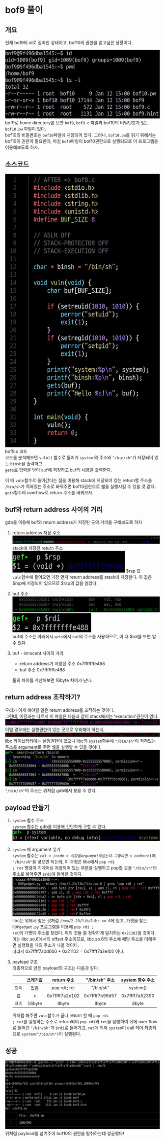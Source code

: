 # bof9 풀이

## 개요

현재 bof9의 id로 접속한 상태이고, bof10의 권한을 얻고싶은 상황이다.

![permission](image/01permission.JPG)  
bof9로 home directory를 보면 <code>bof9</code>, <code>bof9.c</code> 파일과 bof10의 비밀번호가 있는 <code>bof10.pw</code> 파일이 있다.  
bof10의 비밀번호는 <code>bof10</code>파일에 저장되어 있다. 그러나, <code>bof10.pw</code>를 읽기 위해서는 bof10의 권한이 필요한데, 마침 <code>bof9</code>파일이 bof10권한으로 실행되므로 이 프로그램을 이용해보도록 하자.

## 소스코드
![sourceCode](image/02sourceCode.JPG) bof9.c 코드  
코드를 분석해보면 <code>vuln()</code> 함수로 들어가 <code>system</code> 의 주소와 <code>"/bin/sh"</code>가 저장되어 있는 <code>binsh</code>을 출력하고  
<code>gets</code>로 입력을 받아 <code>buf</code>에 저장하고 <code>buf</code>의 내용을 출력한다.  

이 때 <code>vuln</code>함수로 들어간다는 점을 이용해 stack에 저장되어 있는 return할 주소를 <code>/bin/sh</code>가 적혀있는 주소로 바꿔주면 bof10권한으로 쉘을 실행시킬 수 있을 것 같다. <code>gets</code>함수의 overflow로 return 주소를 바꿔보자.

## buf와 return address 사이의 거리  
gdb를 이용해 buf와 return address가 저장된 곳의 거리를 구해보도록 하자  

1. return address 저장 주소  
![return address](image/03stack.JPG) stack에 저장된 return 주소  
![rsp](image/04rsp.JPG) $rsp 값  
<code>vuln</code>함수에 들어오면 가장 먼저 return address를 stack에 저장한다. 이 값은 $rsp에 저장되어 있으므로 $rsp의 값을 읽었다.

2. buf 주소  
![strcpy](image/05gets.JPG)  
![buf address](image/06rdi.JPG)  
buf의 주소는 아래에서 <code>gets</code>에서 <code>buf</code>의 주소를 사용하므로, 이 때 $rdi를 보면 알 수 있다.  

3. buf - innocent 사이의 거리  
    - return address가 저장된 주소 0x7fffffffe498  
    - buf 주소 0x7fffffffe488  

    둘의 차이를 계산해보면 16byte 차이가 난다.  

## return address 조작하기?  
우리가 이제 해야할 일은 return address를 조작하는 것이다.  
그런데, 이전과는 다르게 이 파일은 다음과 같이 stack에서는 'execution'권한이 없다.  
![NXbit](image/07NXbit.JPG)  
이럴 경우에는 실행권한이 있는 곳으로 우회해야 하는데,  
![libc](image/08libc.JPG)  
libc 라이브러리에는 실행권한이 있으니 libc의 <code>system</code>함수에 <code>"/bin/sh"</code>이 적혀있는 주소를 argument로 주면 쉘을 실행할 수 있을 것이다.  
![binsh](image/09binsh.JPG)  
<code>"/bin/sh"</code>의 주소는 위처럼 gdb에서 찾을 수 있다.

## payload 만들기
1. <code>system</code> 함수 주소  
<code>system</code> 함수는 gdb를 이용해 간단하게 구할 수 있다.  ![system](image/10system.JPG)

2. <code>system</code> 에 argument 넣기  
<code>system</code> 함수는 <code>$rdi</code>의 값을 argument로 받는다. 그렇다면 <code>$rdi</code>에 <code>"/bin/sh"</code>을 넣으면 되는데, 이 과정은 libc에서 <code>pop rdi ; ret</code> 명령이 기계어로 저장되어 있는 부분을 실행하고 pop할 곳을 <code>"/bin/sh"</code>의 주소로 넣어주면 <code>$rdi</code>에 들어갈 것이다.  
![find gadget](image/11gadget.JPG)  
libc는 위에서 찾은 것처럼 <code>/tmp/2.23/lib/libc.so.6</code>에 있고, 가젯을 찾는 <code>ROPgadget.py</code> 프로그램을 이용해 <code>pop rdi ; ret</code>의 가젯의 주소를 찾았다. 위의 것들 중 정확하게 일치하는 <code>0x21102</code>일 것이다. 이는 libc.so.6에서의 offset 주소이므로, libc.so.6의 주소에 해당 주소를 더해주면 실행했을 때의 주소가 나올 것이다.  
따라서 0x7ffff7a0d000 + 0x21102 = 0x7ffff7a2e102 이다.  

3. payload 구조  
최종적으로 만든 payload의 구조는 다음과 같다.  

    || 쓰레기값 | return 주소 | "/bin/sh" 주소 | system 함수 주소|
    |:---:|:---:|:---:|:---:|:---:|
    |의미| 없음 | pop rdi ; ret | "/bin/sh" | system() |
    |값|x|0x7ffff7a2e102|0x7ffff7b99d57|0x7ffff7a52390|
    | 크기 | 16byte | 8byte | 8byte | 8byte |

    위처럼 해주면 <code>vuln</code>함수가 끝나 return 할 때 <code>pop rdi ; ret</code>를 실행하는 주소로 return되어 <code>pop rdi</code>와 <code>ret</code>을 실행하여 뒤에 over flow로 들어간 <code>"/bin/sh"</code>가 <code>$rdi</code>로 들어가고, <code>ret</code>에 의해 <code>system</code>이 call 되어 최종적으로 <code>system("/bin/sh")</code>이 실행된다.  

## 성공
![done](image/12done.JPG)  
위처럼 payload를 넘겨주어 bof10의 권한을 탈취하는데 성공했다!